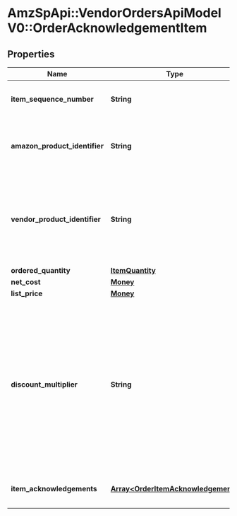 # AmzSpApi::VendorOrdersApiModelV0::OrderAcknowledgementItem

## Properties
Name | Type | Description | Notes
------------ | ------------- | ------------- | -------------
**item_sequence_number** | **String** | Line item sequence number for the item. | [optional] 
**amazon_product_identifier** | **String** | Amazon Standard Identification Number (ASIN) of an item. | [optional] 
**vendor_product_identifier** | **String** | The vendor selected product identification of the item. Should be the same as was sent in the purchase order. | [optional] 
**ordered_quantity** | [**ItemQuantity**](ItemQuantity.md) |  | 
**net_cost** | [**Money**](Money.md) |  | [optional] 
**list_price** | [**Money**](Money.md) |  | [optional] 
**discount_multiplier** | **String** | The discount multiplier that should be applied to the price if a vendor sells books with a list price. This is a multiplier factor to arrive at a final discounted price. A multiplier of .90 would be the factor if a 10% discount is given. | [optional] 
**item_acknowledgements** | [**Array&lt;OrderItemAcknowledgement&gt;**](OrderItemAcknowledgement.md) | This is used to indicate acknowledged quantity. | 


